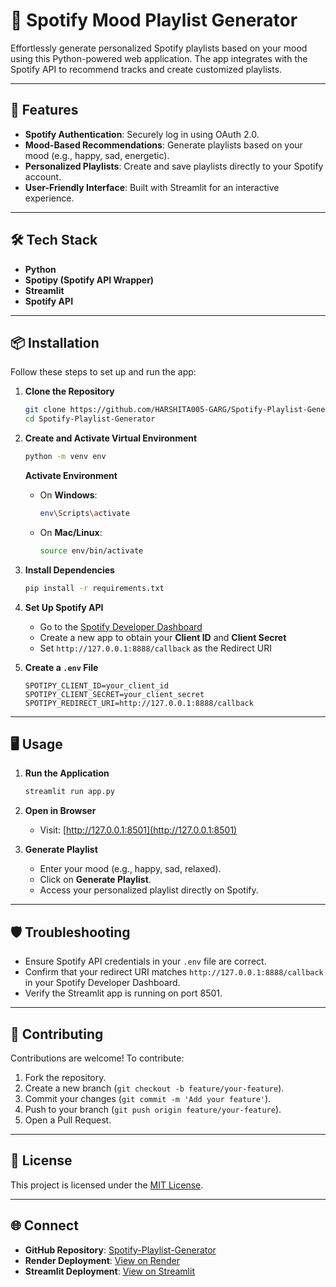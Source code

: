 # 🎵 **Spotify Mood Playlist Generator**  

Effortlessly generate personalized Spotify playlists based on your mood using this Python-powered web application. The app integrates with the Spotify API to recommend tracks and create customized playlists.  

---

## 🚀 **Features**  

- **Spotify Authentication**: Securely log in using OAuth 2.0.  
- **Mood-Based Recommendations**: Generate playlists based on your mood (e.g., happy, sad, energetic).  
- **Personalized Playlists**: Create and save playlists directly to your Spotify account.  
- **User-Friendly Interface**: Built with Streamlit for an interactive experience.  

---
## 🛠 **Tech Stack**  

- **Python**  
- **Spotipy (Spotify API Wrapper)**  
- **Streamlit**  
- **Spotify API**  

---

## 📦 **Installation**  

Follow these steps to set up and run the app:  

1. **Clone the Repository**  
    ```bash
    git clone https://github.com/HARSHITA005-GARG/Spotify-Playlist-Generator.git
    cd Spotify-Playlist-Generator
    ```

2. **Create and Activate Virtual Environment**  
    ```bash
    python -m venv env
    ```
    **Activate Environment**  
    - On **Windows**:  
      ```bash
      env\Scripts\activate
      ```
    - On **Mac/Linux**:  
      ```bash
      source env/bin/activate
      ```

3. **Install Dependencies**  
    ```bash
    pip install -r requirements.txt
    ```

4. **Set Up Spotify API**  
    - Go to the [Spotify Developer Dashboard](https://developer.spotify.com/dashboard/applications)  
    - Create a new app to obtain your **Client ID** and **Client Secret**  
    - Set `http://127.0.0.1:8888/callback` as the Redirect URI  

5. **Create a `.env` File**  
    ```env
    SPOTIPY_CLIENT_ID=your_client_id
    SPOTIPY_CLIENT_SECRET=your_client_secret
    SPOTIPY_REDIRECT_URI=http://127.0.0.1:8888/callback
    ```

---

## 🖥 **Usage**  

1. **Run the Application**  
    ```bash
    streamlit run app.py
    ```

2. **Open in Browser**  
    - Visit: [http://127.0.0.1:8501](http://127.0.0.1:8501)  

3. **Generate Playlist**  
    - Enter your mood (e.g., happy, sad, relaxed).  
    - Click on **Generate Playlist**.  
    - Access your personalized playlist directly on Spotify.  

---

## 🛡 **Troubleshooting**  

- Ensure Spotify API credentials in your `.env` file are correct.  
- Confirm that your redirect URI matches `http://127.0.0.1:8888/callback` in your Spotify Developer Dashboard.  
- Verify the Streamlit app is running on port 8501.  

---

## 🌿 **Contributing**  

Contributions are welcome! To contribute:  
1. Fork the repository.  
2. Create a new branch (`git checkout -b feature/your-feature`).  
3. Commit your changes (`git commit -m 'Add your feature'`).  
4. Push to your branch (`git push origin feature/your-feature`).  
5. Open a Pull Request.  

---

## 📜 **License**  

This project is licensed under the [MIT License](LICENSE).  

---

## 🌐 **Connect**  

- **GitHub Repository**: [Spotify-Playlist-Generator](https://github.com/HARSHITA005-GARG/Spotify-Playlist-Generator)  
- **Render Deployment**: [View on Render](https://spotify-playlist-generator-f4mr.onrender.com)
- **Streamlit Deployment**: [View on Streamlit](https://spotify-playlist-generator-005.streamlit.app/)  
